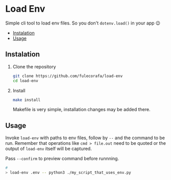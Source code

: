 # Load Env
Simple cli tool to load env files. So you don't `dotenv.load()` in your app :wink:

* [Instalation](#instalation)
* [Usage](#usage)

## Instalation
1) Clone the repository
   ```bash
   git clone https://github.com/fulecorafa/load-env
   cd load-env
   ```
2) Install
   ```bash
   make install
   ```
   Makefile is very simple, installation changes may be added there.

## Usage
Invoke `load-env` with paths to env files, follow by `--` and the command to be run.
Remember that operations like `cmd > file.out` need to be quoted or the output
of `load-env` itself will be captured.

Pass `--confirm` to preview command before runnning.

```bash
# 
> load-env .env -- python3 ./my_script_that_uses_env.py
```
